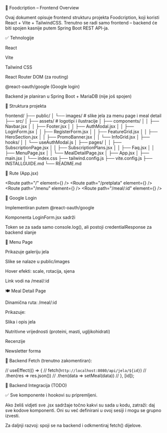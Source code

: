 🥗 Foodcription – Frontend Overview

Ovaj dokument opisuje frontend strukturu projekta Foodcription, koji koristi React + Vite + TailwindCSS. Trenutno se radi samo frontend – backend će biti spojen kasnije putem Spring Boot REST API-ja.

✅ Tehnologije

React

Vite

Tailwind CSS

React Router DOM (za routing)

@react-oauth/google (Google login)

Backend je planiran u Spring Boot + MariaDB (nije još spojen)

📁 Struktura projekta

frontend/
├── public/
│   └── images/              # slike jela za menu page i meal detail
├── src/
│   ├── assets/              # logotipi i ilustracije
│   ├── components/
│   │   ├── Navbar.jsx
│   │   ├── Footer.jsx
│   │   ├── AuthModal.jsx
│   │   ├── LoginForm.jsx
│   │   ├── RegisterForm.jsx
│   │   ├── FeatureGrid.jsx
│   │   ├── HeroSection.jsx
│   │   ├── PromoBanner.jsx
│   │   └── InfoGrid.jsx
│   ├── hooks/
│   │   └── useAuthModal.js
│   ├── pages/
│   │   ├── SubscriptionPage.jsx
│   │   ├── SubscriptionPlans.jsx
│   │   ├── Faq.jsx
│   │   ├── MenuPage.jsx
│   │   └── MealDetailPage.jsx
│   ├── App.jsx
│   ├── main.jsx
│   └── index.css
├── tailwind.config.js
├── vite.config.js
├── INSTALLGUIDE.md
└── README.md

🧭 Rute (App.jsx)

<Route path="/" element={<LandingPage />} />
<Route path="/pretplata" element={<SubscriptionPage />} />
<Route path="/menu" element={<MenuPage />} />
<Route path="/meal/:id" element={<MealDetailPage />} />

🔐 Google Login

Implementiran putem @react-oauth/google

Komponenta LoginForm.jsx sadrži <GoogleLogin />

Token se za sada samo console.log(), ali postoji credentialResponse za backend slanje

<GoogleLogin onSuccess={handleGoogleSuccess} onError={handleGoogleError} />

🥘 Menu Page

Prikazuje galeriju jela

Slike se nalaze u public/images

Hover efekti: scale, rotacija, sjena

Link vodi na /meal/:id

🍽️ Meal Detail Page

Dinamična ruta: /meal/:id

Prikazuje:

Slika i opis jela

Nutritivne vrijednosti (proteini, masti, ugljikohidrati)

Recenzije

Newsletter forma

📌 Backend Fetch (trenutno zakomentiran):

// useEffect(() => {
//   fetch(`http://localhost:8080/api/jela/${id}`)
//     .then(res => res.json())
//     .then(data => setMeal(data))
// }, [id]);

🧠 Backend Integracija (TODO)



✅ Sve komponente i hookovi su pripremljeni.

Ako želiš vidjeti sve .jsx sadržaje točno kakvi su sada u kodu, zatraži: daj sve kodove komponenti. Oni su već definirani u ovoj sesiji i mogu se grupno izvesti.

Za daljnji razvoj: spoji se na backend i odkmentiraj fetch() dijelove.

